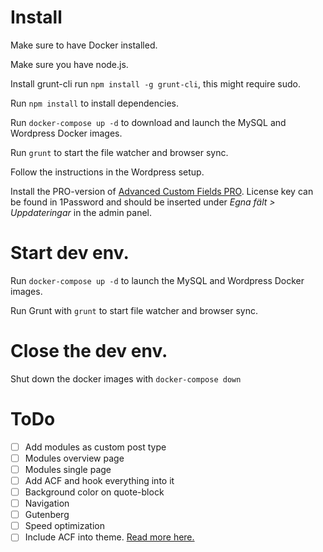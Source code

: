 # Install

Make sure to have Docker installed.

Make sure you have node.js.

Install grunt-cli run `npm install -g grunt-cli`, this might require sudo.

Run `npm install` to install dependencies.

Run `docker-compose up -d` to download and launch the MySQL and Wordpress Docker images.

Run `grunt` to start the file watcher and browser sync.

Follow the instructions in the Wordpress setup.

Install the PRO-version of [Advanced Custom Fields PRO](https://github.com/wp-premium/advanced-custom-fields-pro). License key can be found in 1Password and should be inserted under _Egna fält > Uppdateringar_ in the admin panel.

# Start dev env.

Run `docker-compose up -d` to launch the MySQL and Wordpress Docker images.

Run Grunt with `grunt` to start file watcher and browser sync.

# Close the dev env.

Shut down the docker images with `docker-compose down`


# ToDo
- [ ] Add modules as custom post type
- [ ] Modules overview page
- [ ] Modules single page
- [ ] Add ACF and hook everything into it
- [ ] Background color on quote-block
- [ ] Navigation
- [ ] Gutenberg
- [ ] Speed optimization
- [ ] Include ACF into theme. [Read more here.](https://www.advancedcustomfields.com/resources/including-acf-within-a-plugin-or-theme/)
